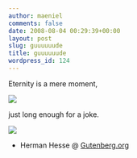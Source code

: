 ```yaml
---
author: maeniel
comments: false
date: 2008-08-04 00:29:39+00:00
layout: post
slug: guuuuuude
title: guuuuuude
wordpress_id: 124
---
```


Eternity is a mere moment,

[![](http://maeniel.files.wordpress.com/2008/08/iss007-e-10807.jpg)](http://maeniel.files.wordpress.com/2008/08/iss007-e-10807.jpg)

just long enough for a joke.

[![](http://maeniel.files.wordpress.com/2008/08/2mdgm7c.jpg)](http://maeniel.files.wordpress.com/2008/08/2mdgm7c.jpg)

- Herman Hesse @ [Gutenberg.org](http://www.gutenberg.org/)
